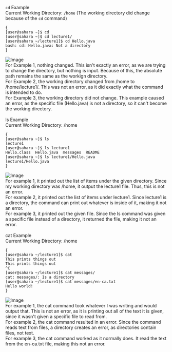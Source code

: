 `cd` Example\
Current Working Directory: `/home` 
(The working directory did change because of the `cd` command)
```
{
[user@sahara ~]$ cd
[user@sahara ~]$ cd lecture1/
[user@sahara ~/lecture1]$ cd Hello.java
bash: cd: Hello.java: Not a directory
}
```
![Image](https://i.imgur.com/d7HyF1s.png)\
For Example 1, nothing changed. This isn't exactly an error, as we are trying to change the directory, but nothing is input. Because of this, the absolute path remains the same as the workign directory.\
For Example 2, the working directory changed from /home to /home/lecture1/. This was not an error, as it did exactly what the command is intended to do.\
For Example 3, the working directory did not change. This example caused an error, as the specific file (Hello.java) is not a directory, so it can't become the working directory.\
\
ls Example\
Current Working Directory: /home
```
{
[user@sahara ~]$ ls
lecture1
[user@sahara ~]$ ls lecture1
Hello.class  Hello.java  messages  README
[user@sahara ~]$ ls lecture1/Hello.java
lecture1/Hello.java
}
```
![Image](https://i.imgur.com/9appgwb.png)\
For example 1, it printed out the list of items under the given directory. Since my working directory was /home, it output the lecture1 file. Thus, this is not an error.\
For example 2, it printed out the list of items under lecture1. Since lecture1 is a directory, the command can print out whatever is inside of it, making it not an error.\
For example 3, it printed out the given file. Since the ls command was given a specific file instead of a directory, it returned the file, making it not an error.\
\
cat Example\
Current Working Directory: /home
```
{                         
[user@sahara ~/lecture1]$ cat
This prints things out
This prints things out
^C 
[user@sahara ~/lecture1]$ cat messages/
cat: messages/: Is a directory
[user@sahara ~/lecture1]$ cat messages/en-ca.txt
Hello world!
}
```
![Image](https://i.imgur.com/mfLbFY3.png)\
For example 1, the cat command took whatever I was writing and would output that. This is not an error, as it is printing out all of the text it is given, since it wasn't given a specific file to read from.\
For example 2, the cat command resulted in an error. Since the command reads text from files, a directory creates an error, as directories contain files, not text.\
For example 3, the cat command worked as it normally does. It read the text from the en-ca.txt file, making this not an error.
